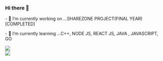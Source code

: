 ### Hi there 👋

<div> 
  <p>
    - 🔭 I’m currently working on ...SHAREZONE PROJECT(FINAL YEAR)[COMPLETED]
  </p>
  <p>
    - 🌱 I’m currently learning ...C++, NODE JS, REACT JS, JAVA , JAVASCRIPT, GO
  </p>
<div/>
<div>
  <img src="https://github-readme-stats.vercel.app/api?username=Sudipta07151&show_icons=true&theme=radical"/> 
<div/>
<div>
  <img src="https://github-readme-stats.vercel.app/api/top-langs/?username=Sudipta07151&layout=compact"/> 
<div/>
<!--

